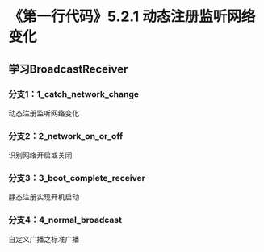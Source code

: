 # 《第一行代码》5.2.1 动态注册监听网络变化

## 学习BroadcastReceiver

### 分支1：1_catch_network_change

动态注册监听网络变化

### 分支2：2_network_on_or_off

识别网络开启或关闭

### 分支3：3_boot_complete_receiver 

静态注册实现开机启动

### 分支4：4_normal_broadcast 

自定义广播之标准广播



